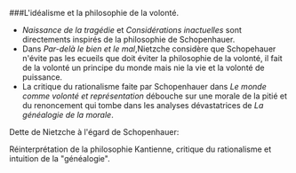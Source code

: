 ###L'idéalisme et la philosophie de la volonté.

- *Naissance de la tragédie* et *Considérations inactuelles* sont directements inspirés de la philosophie de Schopenhauer.
- Dans *Par-delà le bien et le mal*,Nietzche considère que Schopehauer n'évite pas les ecueils que doit éviter la philosophie de la volonté, il fait de la volonté un principe du monde mais nie la vie et la volonté de puissance.
- La critique du rationalisme faite par Schopenhauer dans *Le monde comme volonté et représentation* débouche sur une morale de la pitié et du renoncement qui tombe dans les analyses dévastatrices de *La généalogie de la morale*.

Dette de Nietzche à l'égard de Schopenhauer:

Réinterprétation de la philosophie Kantienne, critique du rationalisme et intuition de la "généalogie".


